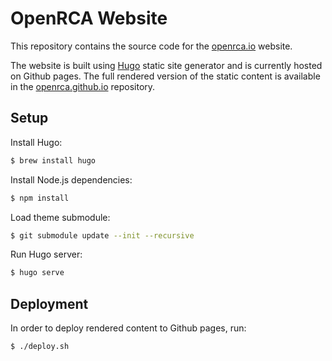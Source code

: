 # OpenRCA Website

This repository contains the source code for the [openrca.io](https://openrca.io) website.

The website is built using [Hugo](https://gohugo.io) static site generator and is currently hosted
on Github pages. The full rendered version of the static content is available in the
[openrca.github.io](https://github.com/openrca/openrca.github.io) repository.

## Setup

Install Hugo:

```bash
$ brew install hugo
```

Install Node.js dependencies:

```bash
$ npm install
```

Load theme submodule:

```bash
$ git submodule update --init --recursive
```

Run Hugo server:

```bash
$ hugo serve
```

## Deployment

In order to deploy rendered content to Github pages, run:

```bash
$ ./deploy.sh
```
